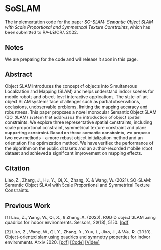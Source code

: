# SoSLAM
The implementation code for the paper _SO-SLAM: Semantic Object SLAM with Scale Proportional and Symmetrical Texture Constraints_, which has been submitted to RA-L&ICRA 2022.

## Notes
We are preparing for the code and will release it soon in this page.

## Abstract
Object SLAM introduces the concept of objects into Simultaneous Localization and Mapping (SLAM) and helps understand indoor scenes for mobile robots and object-level interactive applications. The state-of-art object SLAM systems face challenges such as partial observations, occlusions, unobservable problems, limiting the mapping accuracy and robustness. This paper proposes a novel monocular Semantic Object SLAM (SO-SLAM) system that addresses the introduction of object spatial constraints. We explore three representative spatial constraints, including scale proportional constraint, symmetrical texture constraint and plane supporting constraint. Based on these semantic constraints, we propose two new methods - a more robust object initialization method and an orientation fine optimization method. We have verified the performance of the algorithm on the public datasets and an author-recorded mobile robot dataset and achieved a significant improvement on mapping effects. 

## Citation
Liao, Z., Zhang, J., Hu, Y., Qi, X., Zhang, X. & Wang, W. (2021). SO-SLAM: Semantic Object SLAM with Scale Proportional and Symmetrical Texture Constraints.

## Previous Work
[1] Liao, Z., Wang, W., Qi, X., & Zhang, X. (2020). RGB-D object SLAM using quadrics for indoor environments. Sensors, 20(18), 5150. [[pdf]](https://www.mdpi.com/1424-8220/20/18/5150/pdf)

[2] Liao, Z., Wang, W., Qi, X., Zhang, X., Xue, L., Jiao, J., & Wei, R. (2020). Object-oriented slam using quadrics and symmetry properties for indoor environments. Arxiv 2020. [[pdf]](https://arxiv.org/abs/2004.05303
) [[Code]](https://github.com/XunshanMan/Object-oriented-SLAM) [[Video]](https://www.youtube.com/watch?v=u9zRBp4TPIs)



